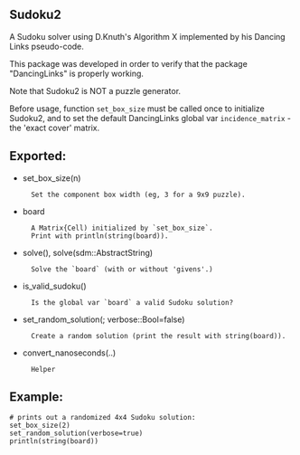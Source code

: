 ## Sudoku2
A Sudoku solver using D.Knuth's Algorithm X implemented by his Dancing Links pseudo-code.

This package was developed in order to verify that the package "DancingLinks" is properly working.

Note that Sudoku2 is NOT a puzzle generator.

Before usage, function `set_box_size` must be called once to initialize Sudoku2, and to set the default DancingLinks global var 
`incidence_matrix` - the 'exact cover' matrix.

## Exported:
+ set_box_size(n)

        Set the component box width (eg, 3 for a 9x9 puzzle).
+ board
        
        A Matrix{Cell) initialized by `set_box_size`.
        Print with println(string(board)).
+ solve(), solve(sdm::AbstractString)

        Solve the `board` (with or without 'givens'.)
+ is_valid_sudoku()

        Is the global var `board` a valid Sudoku solution?
+ set_random_solution(; verbose::Bool=false)

        Create a random solution (print the result with string(board)).
+ convert_nanoseconds(..)

        Helper

## Example:
    # prints out a randomized 4x4 Sudoku solution:
    set_box_size(2)
    set_random_solution(verbose=true)
    println(string(board))
